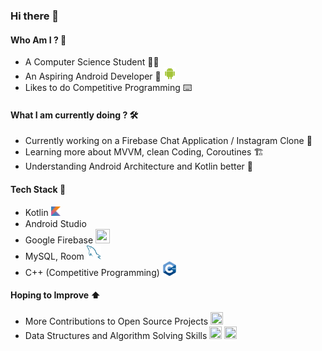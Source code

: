 ### Hi there 👋

#### Who Am I ? :thinking:
- A Computer Science Student :student:
- An Aspiring Android Developer :iphone: <img src="https://github.com/devicons/devicon/blob/master/icons/android/android-original.svg" width="20" height="20"/>
- Likes to do Competitive Programming :keyboard:

#### What I am currently doing ? :hammer_and_wrench:
- Currently working on a Firebase Chat Application / Instagram Clone :incoming_envelope:
- Learning more about MVVM, clean Coding, Coroutines :building_construction:
- Understanding Android Architecture and Kotlin better :green_book:

#### Tech Stack :diamond_shape_with_a_dot_inside:	
- Kotlin <img src="https://github.com/devicons/devicon/blob/master/icons/kotlin/kotlin-original.svg" width="15" height="15"/>
- Android Studio <img src="https://user-images.githubusercontent.com/3579516/89849306-17fa7780-db3d-11ea-83e8-ce1be0ee979d.png" width="15" height="15"/>
- Google Firebase <img src="https://camo.githubusercontent.com/5c4c2f1d7cce956f910b9a0a3d3ecaabc436824c7d023a9aa620eac4ae008a98/68747470733a2f2f63646e342e69636f6e66696e6465722e636f6d2f646174612f69636f6e732f676f6f676c652d692d6f2d323031362f3531322f676f6f676c655f66697265626173652d322d3531322e706e67" width="23" height="23"/>
- MySQL, Room  <img src="https://github.com/devicons/devicon/blob/master/icons/mysql/mysql-original.svg" width="23" height="23"/>
- C++ (Competitive Programming) <img src="https://github.com/devicons/devicon/blob/master/icons/cplusplus/cplusplus-original.svg" width="23" height="23"/>

#### Hoping to Improve :arrow_up:
- More Contributions to Open Source Projects <img src="https://upload.wikimedia.org/wikipedia/commons/3/3f/Git_icon.svg" width="20" height="20"/>
- Data Structures and Algorithm Solving Skills <img src="https://camo.githubusercontent.com/cfdcf29cf720fee70f6aedfdb998b0ce0ecdfd6b3c83843a50dc88f9a00bfcf1/687474703a2f2f6e756d656e74612e6f72672f38376232336265623861346237646561376438383039396266623238643138322e737667" width="20" height="20"/>  <img src="https://static.thenounproject.com/png/1430836-200.png" width="20" height="20"/>

<!--
**GuptaShantanu6/GuptaShantanu6** is a ✨ _special_ ✨ repository because its `README.md` (this file) appears on your GitHub profile.

Here are some ideas to get you started:

- 🔭 I’m currently working on ...
- 🌱 I’m currently learning ...
- 👯 I’m looking to collaborate on ...
- 🤔 I’m looking for help with ...
- 💬 Ask me about ...
- 📫 How to reach me: ...
- 😄 Pronouns: ...
- ⚡ Fun fact: ...
-->
